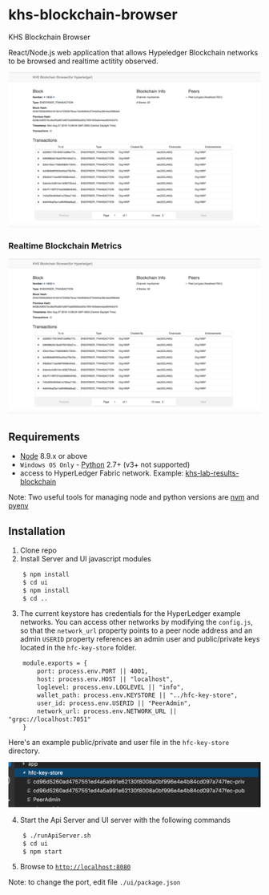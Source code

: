 # khs-blockchain-browser
KHS Blockchain Browser


React/Node.js web application that allows Hypeledger 
Blockchain networks to be browsed and realtime actitity observed.

![](images/khs-block-browser.png)

### Realtime Blockchain Metrics

![](images/khs-block-browser.png)


## Requirements
* [Node](https://nodejs.org/en/download/) 8.9.x or above
* `Windows OS Only` - [Python](https://www.python.org/downloads/) 2.7+ (v3+ not supported)
* access to HyperLedger Fabric network.  Example: [khs-lab-results-blockchain](https://github.com/in-the-keyhole/khs-lab-results-blockchain)

Note: Two useful tools for managing node and python versions are [nvm](https://github.com/creationix/nvm) and [pyenv](https://github.com/pyenv/pyenv)

## Installation 
1. Clone repo
2. Install Server and UI javascript modules 


```
    $ npm install 
    $ cd ui
    $ npm install 
    $ cd ..
```

3. The current keystore has credentials for the HyperLedger example networks. You can access other networks by modifying the `config.js`,  so that the `network_url` property points to a peer node address and an admin `USERID` property references an admin user and public/private keys located in the `hfc-key-store` folder.

```
    module.exports = {
        port: process.env.PORT || 4001,
        host: process.env.HOST || "localhost",
        loglevel: process.env.LOGLEVEL || "info",
        wallet_path: process.env.KEYSTORE || "../hfc-key-store",
        user_id: process.env.USERID || "PeerAdmin",
        network_url: process.env.NETWORK_URL || "grpc://localhost:7051"  
    }
```

Here's an example public/private and user file in the `hfc-key-store` directory. 

![](images/keystore.png)

4. Start the Api Server and UI server with the following commands 

```
    $ ./runApiServer.sh 
    $ cd ui 
    $ npm start 
```

5. Browse to [`http://localhost:8080`](http://localhost:8080)

Note: to change the port, edit file `./ui/package.json`




